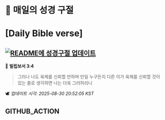 # 🙏 매일의 성경 구절
# [Daily Bible verse]
## [![README에 성경구절 업데이트](https://github.com/DONGSUKA/first_test/actions/workflows/update-readme-bible.yml/badge.svg)](https://github.com/DONGSUKA/first_test/actions/workflows/update-readme-bible.yml)
<!-- START_BIBLE_VERSE -->
📖 **빌립보서 3:4**
> 그러나 나도 육체를 신뢰할 만하며 만일 누구든지 다른 이가 육체를 신뢰할 것이 있는 줄로 생각하면 나는 더욱 그러하리니

🕊️ _업데이트 시각: 2025-08-30 20:52:05 KST_
  <!-- END_BIBLE_VERSE -->
## GITHUB_ACTION
